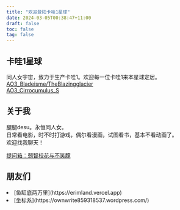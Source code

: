 ```yaml
---
title: "欢迎登陆卡哇1星球"
date: 2024-03-05T00:38:47+11:00
draft: false
toc: false
tag: false
---
```


## 卡哇1星球
同人女宇宙，致力于生产卡哇1。欢迎每一位卡哇1来本星球定居。  
[AO3_Bladeisme/TheBlazingglacier](https://archiveofourown.org/users/Theblazingglacier)  
[AO3_Cirrocumulus_S](https://archiveofourown.org/users/Cirrocumulus_S)  


## 关于我
腿腿desu。永恒同人女。  
日常看电影，时不时打游戏，偶尔看漫画，试图看书，基本不看动画了。  
欢迎找我聊天！  

[提问箱：弱智校花与不笑豚](https://box.n3ko.cc/_/meaningless)    


## 朋友们
<li>[鱼缸底两万里](https://erimland.vercel.app)    
<li>[坐标系](https://ownwrite859318537.wordpress.com/)
</li>
